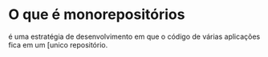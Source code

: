 # O que é monorepositórios

é uma estratégia de desenvolvimento em que o código de várias aplicações fica em um [unico repositório.

# 